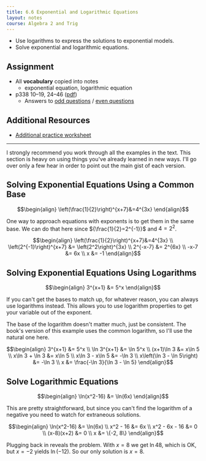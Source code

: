 ```yaml
---
title: 6.6 Exponential and Logarithmic Equations
layout: notes
course: Algebra 2 and Trig
---
```


- Use logarithms to express the solutions to exponential models.
- Solve exponential and logarithmic equations.

## Assignment

- All **vocabulary** copied into notes
  - exponential equation, logarithmic equation
- p338 10–19, 24–46 ([pdf](./pdf/alg2-practice-0606.pdf))
  - Answers to [odd questions](../misc/alg2-odd-answers.pdf) / [even questions](../misc/alg2-even-answers.pdf)

## Additional Resources

- [Additional practice worksheet](./pdf/alg2-add-practice-0606.pdf)

---

I strongly recommend you work through all the examples in the text. This section is heavy on using things you've already learned in new ways. I'll go over only a few hear in order to point out the main gist of each version.

## Solving Exponential Equations Using a Common Base

$$\begin{align}
\left(\frac{1}{2}\right)^{x+7}&=4^{3x}
\end{align}$$

One way to approach equations with exponents is to get them in the same base. We can do that here since ${\frac{1}{2}=2^{-1}}$ and ${4=2^2}$.

$$\begin{align}
\left(\frac{1}{2}\right)^{x+7}&=4^{3x} \\
\left(2^{-1}\right)^{x+7} &= \left(2^2\right)^{3x} \\
2^{-x-7} &= 2^{6x} \\
-x-7 &= 6x \\
x &= -1
\end{align}$$

## Solving Exponential Equations Using Logarithms

$$\begin{align}
3^{x+1} &= 5^x
\end{align}$$

If you can't get the bases to match up, for whatever reason, you can always use logarithms instead. This allows you to use logarithm properties to get your variable out of the exponent.

The base of the logarithm doesn't matter much, just be consistent. The book's version of this example uses the common logarithm, so I'll use the natural one here.

$$\begin{align}
3^{x+1} &= 5^x \\
\ln 3^{x+1} &= \ln 5^x \\
(x+1)\ln 3 &= x\ln 5 \\
x\ln 3 + \ln 3 &= x\ln 5 \\
x\ln 3 - x\ln 5 &= -\ln 3 \\
x\left(\ln 3 - \ln 5\right) &= -\ln 3 \\
x &= \frac{-\ln 3}{\ln 3 - \ln 5}
\end{align}$$

## Solve Logarithmic Equations

$$\begin{align}
\ln(x^2-16) &= \ln(6x)
\end{align}$$

This are pretty straightforward, but since you can't find the logarithm of a negative you need to watch for extraneous solutions.

$$\begin{align}
\ln(x^2-16) &= \ln(6x) \\
x^2 - 16 &= 6x \\
x^2 - 6x - 16 &= 0 \\
(x-8)(x+2) &= 0 \\
x &= \{-2, 8\}
\end{align}$$

Plugging back in reveals the problem. With $x=8$ we get $\ln48$, which is OK, but $x=-2$ yields $\ln(-12)$. So our only solution is $x=8$.
